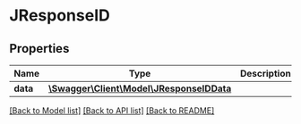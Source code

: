 # JResponseID

## Properties
Name | Type | Description | Notes
------------ | ------------- | ------------- | -------------
**data** | [**\Swagger\Client\Model\JResponseIDData**](JResponseIDData.md) |  | [optional] 

[[Back to Model list]](../README.md#documentation-for-models) [[Back to API list]](../README.md#documentation-for-api-endpoints) [[Back to README]](../README.md)


